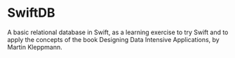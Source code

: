 # SwiftDB

A basic relational database in Swift, as a learning exercise to try Swift and to apply the concepts of the book Designing Data Intensive Applications, by Martin Kleppmann.
